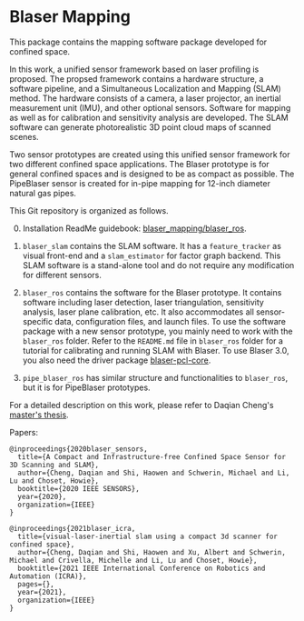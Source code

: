 # Blaser Mapping

This package contains the mapping software package developed for confined space.

In this work, a unified sensor framework based on laser profiling is proposed.
The propsed framework contains a hardware structure, a software pipeline, and a
Simultaneous Localization and Mapping (SLAM) method. The hardware consists of a
camera, a laser projector, an inertial measurement unit (IMU), and other
optional sensors. Software for mapping as well as for calibration and
sensitivity analysis are developed. The SLAM software can generate
photorealistic 3D point cloud maps of scanned scenes.

Two sensor prototypes are created using this unified sensor framework for two
different confined space applications. The Blaser prototype is for general
confined spaces and is designed to be as compact as possible. The PipeBlaser
sensor is created for in-pipe mapping for 12-inch diameter natural gas pipes.

This Git repository is organized as follows.

0. Installation ReadMe guidebook: [blaser_mapping/blaser_ros](https://github.com/biorobotics/blaser_mapping/blob/master/blaser_ros/README.md).

1. `blaser_slam` contains the SLAM software. It has a `feature_tracker` as
   visual front-end and a `slam_estimator` for factor graph backend. This SLAM
   software is a stand-alone tool and do not require any modification for
   different sensors.
2. `blaser_ros` contains the software for the Blaser prototype. It contains
   software including laser detection, laser triangulation, sensitivity
   analysis, laser plane calibration, etc. It also accommodates all
   sensor-specific data, configuration files, and launch files. To use the
   software package with a new sensor prototype, you mainly need to work with
   the `blaser_ros` folder. Refer to the `README.md` file in `blaser_ros` folder
   for a tutorial for calibrating and running SLAM with Blaser. To use Blaser
   3.0, you also need the driver package
   [blaser-pcl-core](https://github.com/biorobotics/blaser-pcl-core).
3. `pipe_blaser_ros` has similar structure and functionalities to `blaser_ros`,
   but it is for PipeBlaser prototypes.

For a detailed description on this work, please refer to Daqian Cheng's 
[master's thesis](https://www.ri.cmu.edu/publications/slam-with-laser-profilers-for-high-definition-mapping-in-confined-spaces/).

Papers:
```
@inproceedings{2020blaser_sensors,
  title={A Compact and Infrastructure-free Confined Space Sensor for 3D Scanning and SLAM},
  author={Cheng, Daqian and Shi, Haowen and Schwerin, Michael and Li, Lu and Choset, Howie},
  booktitle={2020 IEEE SENSORS},
  year={2020},
  organization={IEEE}
}
```

```
@inproceedings{2021blaser_icra,
  title={visual-laser-inertial slam using a compact 3d scanner for confined space},
  author={Cheng, Daqian and Shi, Haowen and Xu, Albert and Schwerin, Michael and Crivella, Michelle and Li, Lu and Choset, Howie},
  booktitle={2021 IEEE International Conference on Robotics and Automation (ICRA)},
  pages={},
  year={2021},
  organization={IEEE}
}
```
